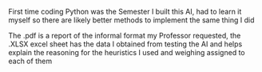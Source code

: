 First time coding Python was the Semester I built this AI, had to learn it myself so 
there are likely better methods to implement the same thing I did

The .pdf is a report of the informal format my Professor requested, the .XLSX excel sheet has the data I obtained from testing the AI and helps explain the reasoning for the heuristics I used and weighing assigned to each of them
